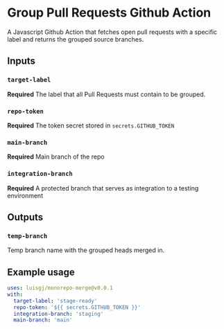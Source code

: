 # Group Pull Requests Github Action

A Javascript Github Action that fetches open pull requests with a specific label and returns the grouped source branches.

## Inputs

### `target-label`

**Required** The label that all Pull Requests must contain to be grouped.

### `repo-token`

**Required** The token secret stored in `secrets.GITHUB_TOKEN`

### `main-branch`

**Required** Main branch of the repo

### `integration-branch`

**Required** A protected branch that serves as integration to a testing environment

## Outputs

### `temp-branch`

Temp branch name with the grouped heads merged in.

## Example usage

```yaml
uses: luisgj/monorepo-merge@v0.0.1
with:
  target-label: 'stage-ready'
  repo-token: '${{ secrets.GITHUB_TOKEN }}'
  integration-branch: 'staging'
  main-branch: 'main'
```
